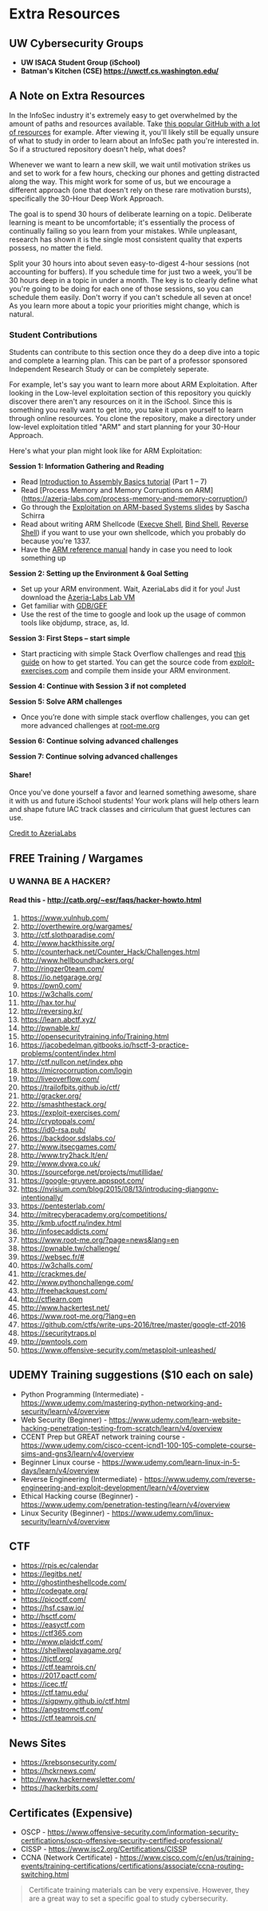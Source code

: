 # Extra Resources

## UW Cybersecurity Groups
* **UW ISACA Student Group (iSchool)**
* **Batman's Kitchen (CSE) https://uwctf.cs.washington.edu/**

A Note on Extra Resources
----------------------------

In the InfoSec industry it's extremely easy to get overwhelmed by the amount of paths and resources available. Take [this popular GitHub with a lot of resources](https://github.com/Hack-with-Github/Awesome-Hacking) for example. After viewing it, you'll likely still be equally unsure of what to study in order to learn about an InfoSec path you're interested in. So if a structured repository doesn't help, what does?

Whenever we want to learn a new skill, we wait until motivation strikes us and set to work for a few hours, checking our phones and getting distracted along the way. This might work for some of us, but we encourage a different approach (one that doesn't rely on these rare motivation bursts), specifically the 30-Hour Deep Work Approach.

The goal is to spend 30 hours of deliberate learning on a topic. Deliberate learning is meant to be uncomfortable; it's essentially the process of continually failing so you learn from your mistakes. While unpleasant, research has shown it is the single most consistent quality that experts possess, no matter the field.

Split your 30 hours into about seven easy-to-digest 4-hour sessions (not accounting for buffers). If you schedule time for just two a week, you'll be 30 hours deep in a topic in under a month. The key is to clearly define what you're going to be doing for each one of those sessions, so you can schedule them easily. Don't worry if you can't schedule all seven at once! As you learn more about a topic your priorities might change, which is natural.

### Student Contributions

Students can contribute to this section once they do a deep dive into a topic and complete a learning plan. This can be part of a professor sponsored Independent Research Study or can be completely seperate. 

For example, let's say you want to learn more about ARM Exploitation. After looking in the Low-level exploitation section of this repository you quickly discover there aren't any resources on it in the iSchool. Since this is something you really want to get into, you take it upon yourself to learn through online resources. You clone the repository, make a directory under low-level exploitation titled "ARM" and start planning for your 30-Hour Approach.

Here's what your plan might look like for ARM Exploitation:

**Session 1: Information Gathering and Reading**

* Read [Introduction to Assembly Basics tutorial](https://azeria-labs.com/writing-arm-assembly-part-1/) (Part 1 – 7)
* Read [Process Memory and Memory Corruptions on ARM] (https://azeria-labs.com/process-memory-and-memory-corruption/)
* Go through the [Exploitation on ARM-based Systems slides](https://github.com/sashs/arm_exploitation) by Sascha Schirra
* Read about writing ARM Shellcode ([Execve Shell](https://azeria-labs.com/writing-arm-shellcode/), [Bind Shell](https://azeria-labs.com/tcp-bind-shell-in-assembly-arm-32-bit/), [Reverse Shell](https://azeria-labs.com/tcp-reverse-shell-in-assembly-arm-32-bit/)) if you want to use your own shellcode, which you probably do because you're 1337.
* Have the [ARM reference manual](http://infocenter.arm.com/help/index.jsp?topic=/com.arm.doc.dui0068b/index.html) handy in case you need to look something up

**Session 2: Setting up the Environment & Goal Setting**

* Set up your ARM environment. Wait, AzeriaLabs did it for you! Just download the [Azeria-Labs Lab VM](https://azeria-labs.com/arm-lab-vm/)
* Get familiar with [GDB/GEF](https://azeria-labs.com/debugging-with-gdb-introduction/)
* Use the rest of the time to google and look up the usage of common tools like objdump, strace, as, ld.

**Session 3: First Steps – start simple**

* Start practicing with simple Stack Overflow challenges and read [this guide](https://azeria-labs.com/part-3-stack-overflow-challenges/) on how to get started. You can get the source code from [exploit-exercises.com](https://exploit-exercises.com/protostar/) and compile them inside your ARM environment.

**Session 4: Continue with Session 3 if not completed**

**Session 5: Solve ARM challenges**

* Once you’re done with simple stack overflow challenges, you can get more advanced challenges at [root-me.org](https://www.root-me.org/?page=recherche&lang=en&recherche=ARM)

**Session 6: Continue solving advanced challenges**

**Session 7: Continue solving advanced challenges**

#### Share!

Once you've done yourself a favor and learned something awesome, share it with us and future iSchool students! Your work plans will help others learn and shape future IAC track classes and cirriculum that guest lectures can use.

[Credit to AzeriaLabs](https://azeria-labs.com/the-importance-of-deep-work-the-30-hour-method-for-learning-a-new-skill/)

## FREE Training / Wargames

### U WANNA BE A HACKER?
#### Read this - http://catb.org/~esr/faqs/hacker-howto.html

1. https://www.vulnhub.com/
2. http://overthewire.org/wargames/
4. http://ctf.slothparadise.com/
6. http://www.hackthissite.org/
7. http://counterhack.net/Counter_Hack/Challenges.html
8. http://www.hellboundhackers.org/
9. http://ringzer0team.com/
10. https://io.netgarage.org/
11. https://pwn0.com/
12. https://w3challs.com/
13. http://hax.tor.hu/
14. http://reversing.kr/
15. https://learn.abctf.xyz/
16. http://pwnable.kr/
17. http://opensecuritytraining.info/Training.html
18. https://jacobedelman.gitbooks.io/hsctf-3-practice-problems/content/index.html
19. http://ctf.nullcon.net/index.php
20. https://microcorruption.com/login
21. http://liveoverflow.com/
22. https://trailofbits.github.io/ctf/
23. http://gracker.org/
24. http://smashthestack.org/
25. https://exploit-exercises.com/
26. http://cryptopals.com/
27. https://id0-rsa.pub/
28. https://backdoor.sdslabs.co/
29. http://www.itsecgames.com/
30. http://www.try2hack.lt/en/
31. http://www.dvwa.co.uk/
32. https://sourceforge.net/projects/mutillidae/
33. https://google-gruyere.appspot.com/
34. https://nvisium.com/blog/2015/08/13/introducing-djangonv-intentionally/
35. https://pentesterlab.com/
36. http://mitrecyberacademy.org/competitions/
37. http://kmb.ufoctf.ru/index.html
38. http://infosecaddicts.com/
39. https://www.root-me.org/?page=news&lang=en
40. https://pwnable.tw/challenge/
41. https://websec.fr/#
42. https://w3challs.com/
43. http://crackmes.de/
44. http://www.pythonchallenge.com/
45. http://freehackquest.com/
46. http://ctflearn.com
47. http://www.hackertest.net/
48. https://www.root-me.org/?lang=en
49. https://github.com/ctfs/write-ups-2016/tree/master/google-ctf-2016
50. https://securitytraps.pl
51. http://pwntools.com
52. https://www.offensive-security.com/metasploit-unleashed/

## UDEMY Training suggestions ($10 each on sale)
* Python Programming (Intermediate) - https://www.udemy.com/mastering-python-networking-and-security/learn/v4/overview
* Web Security (Beginner) - https://www.udemy.com/learn-website-hacking-penetration-testing-from-scratch/learn/v4/overview
* CCENT Prep but GREAT network training course - https://www.udemy.com/cisco-ccent-icnd1-100-105-complete-course-sims-and-gns3/learn/v4/overview
* Beginner Linux course - https://www.udemy.com/learn-linux-in-5-days/learn/v4/overview
* Reverse Engineering (Intermediate) - https://www.udemy.com/reverse-engineering-and-exploit-development/learn/v4/overview
* Ethical Hacking course (Beginner) - https://www.udemy.com/penetration-testing/learn/v4/overview
* Linux Security (Beginner) - https://www.udemy.com/linux-security/learn/v4/overview

## CTF
* https://rpis.ec/calendar
* https://legitbs.net/
* http://ghostintheshellcode.com/
* http://codegate.org/
* https://picoctf.com/
* https://hsf.csaw.io/
* http://hsctf.com/
* https://easyctf.com
* https://ctf365.com
* http://www.plaidctf.com/
* https://shellweplayagame.org/
* https://tjctf.org/
* https://ctf.teamrois.cn/
* https://2017.pactf.com/
* https://icec.tf/
* https://ctf.tamu.edu/
* https://sigpwny.github.io/ctf.html
* https://angstromctf.com/
* https://ctf.teamrois.cn/

## News Sites

* https://krebsonsecurity.com/
* https://hckrnews.com/
* http://www.hackernewsletter.com/
* https://hackerbits.com/

## Certificates (Expensive)
* OSCP - https://www.offensive-security.com/information-security-certifications/oscp-offensive-security-certified-professional/
* CISSP - https://www.isc2.org/Certifications/CISSP
* CCNA (Network Certificate) - https://www.cisco.com/c/en/us/training-events/training-certifications/certifications/associate/ccna-routing-switching.html
> Certificate training materials can be very expensive. However, they are a great way to set a specific goal to study cybersecurity. 

